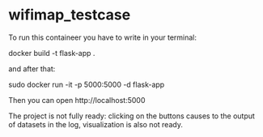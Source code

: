 # wifimap_testcase

To run this containeer you have to write in your terminal:

docker build -t flask-app . 

and after that:

sudo docker run -it -p 5000:5000 -d flask-app  

Then you can open http://localhost:5000

The project is not fully ready: clicking on the buttons causes to the output of datasets in the log, visualization is also not ready.

